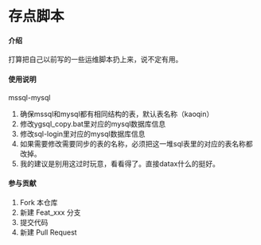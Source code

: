 # 存点脚本

#### 介绍

打算把自己以前写的一些运维脚本扔上来，说不定有用。

#### 使用说明

mssql-mysql

1.  确保mssql和mysql都有相同结构的表，默认表名称（kaoqin）
2.  修改ygsql_copy.bat里对应的mysql数据库信息
3.  修改sql-login里对应的mysql数据库信息
4.  如果需要修改需要同步的表的名称，必须把这一堆sql表里的对应的表名称都改掉。
5.  我的建议是别用这过时玩意，看看得了。直接datax什么的挺好。

#### 参与贡献

1.  Fork 本仓库
2.  新建 Feat_xxx 分支
3.  提交代码
4.  新建 Pull Request
